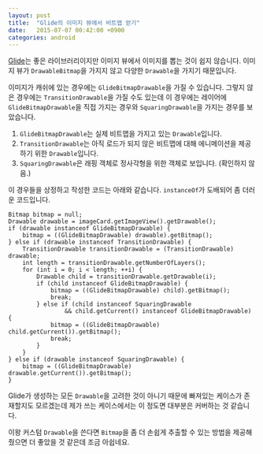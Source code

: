 ```yaml
---
layout: post
title:  "Glide의 이미지 뷰에서 비트맵 얻기"
date:   2015-07-07 00:42:00 +0900
categories: android 
---
```


[Glide](https://github.com/bumptech/glide)는 좋은 라이브러리이지만 이미지 뷰에서 이미지를 뽑는 것이 쉽지 않습니다. 이미지 뷰가 `DrawableBitmap`을 가지지 않고 다양한 `Drawable`을 가지기 때문입니다.

이미지가 캐쉬에 있는 경우에는 `GlideBitmapDrawable`을 가질 수 있습니다. 그렇지 않은 경우에는 `TransitionDrawable`을 가질 수도 있는데 이 경우에는 레이어에 `GlideBitmapDrawable`을 직접 가지는 경우와 `SquaringDrawable`을 가지는 경우를 보았습니다.

 1. `GlideBitmapDrawable`는 실제 비트맵을 가지고 있는 `Drawable`입니다.
 1. `TransitionDrawable`는 아직 로드가 되지 않은 비트맵에 대해 에니메이션을 제공하기 위한 `Drawable`입니다.
 1. `SquaringDrawable`은 래핑 객체로 정사각형을 위한 객체로 보입니다. (확인하지 않음.)

이 경우들을 상정하고 작성한 코드는 아래와 같습니다. `instanceOf`가 도배되어 좀 더러운 코드입니다.

```
Bitmap bitmap = null;
Drawable drawable = imageCard.getImageView().getDrawable();
if (drawable instanceof GlideBitmapDrawable) {
    bitmap = ((GlideBitmapDrawable) drawable).getBitmap();
} else if (drawable instanceof TransitionDrawable) {
    TransitionDrawable transitionDrawable = (TransitionDrawable) drawable;
    int length = transitionDrawable.getNumberOfLayers();
    for (int i = 0; i < length; ++i) {
        Drawable child = transitionDrawable.getDrawable(i);
        if (child instanceof GlideBitmapDrawable) {
            bitmap = ((GlideBitmapDrawable) child).getBitmap();
            break;
        } else if (child instanceof SquaringDrawable
                && child.getCurrent() instanceof GlideBitmapDrawable) {
            bitmap = ((GlideBitmapDrawable) child.getCurrent()).getBitmap();
            break;
        }
    }
} else if (drawable instanceof SquaringDrawable) {
    bitmap = ((GlideBitmapDrawable) drawable.getCurrent()).getBitmap();
}
```

Glide가 생성하는 모든 `Drawable`을 고려한 것이 아니기 때문에 빠져있는 케이스가 존재할지도 모르겠는데 제가 쓰는 케이스에서는 이 정도면 대부분은 커버하는 것 같습니다.

이왕 커스텀 `Drawable`을 쓴다면 `Bitmap`을 좀 더 손쉽게 추출할 수 있는 방법을 제공해줬으면 더 좋았을 것 같은데 조금 아쉽네요. 
